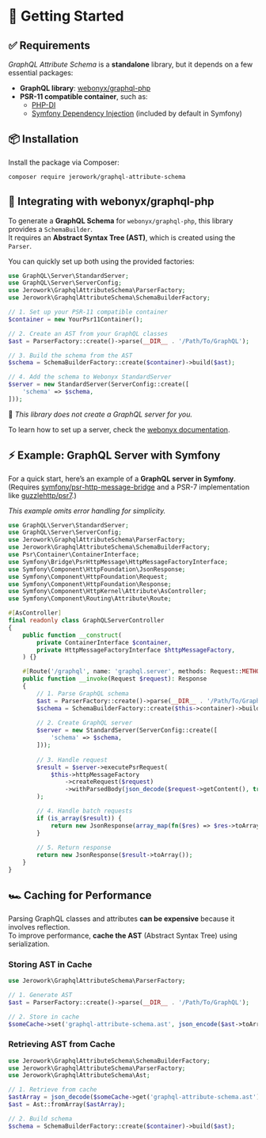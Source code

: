 # 🚀 Getting Started

## ✅ Requirements

*GraphQL Attribute Schema* is a **standalone** library, but it depends on a few essential packages:

- **GraphQL library**: [webonyx/graphql-php](https://github.com/webonyx/graphql-php)
- **PSR-11 compatible container**, such as:
  - [PHP-DI](https://github.com/PHP-DI/PHP-DI)
  - [Symfony Dependency Injection](https://github.com/symfony/dependency-injection) (included by default in Symfony)

## 📦 Installation

Install the package via Composer:

```bash
composer require jerowork/graphql-attribute-schema
```

## 🔧 Integrating with webonyx/graphql-php

To generate a **GraphQL Schema** for `webonyx/graphql-php`, this library provides a `SchemaBuilder`.  
It requires an **Abstract Syntax Tree (AST)**, which is created using the `Parser`.

You can quickly set up both using the provided factories:

```php
use GraphQL\Server\StandardServer;
use GraphQL\Server\ServerConfig;
use Jerowork\GraphqlAttributeSchema\ParserFactory;
use Jerowork\GraphqlAttributeSchema\SchemaBuilderFactory;

// 1. Set up your PSR-11 compatible container
$container = new YourPsr11Container();

// 2. Create an AST from your GraphQL classes
$ast = ParserFactory::create()->parse(__DIR__ . '/Path/To/GraphQL');

// 3. Build the schema from the AST
$schema = SchemaBuilderFactory::create($container)->build($ast);

// 4. Add the schema to Webonyx StandardServer
$server = new StandardServer(ServerConfig::create([
    'schema' => $schema,
]));
```

📌 *This library does not create a GraphQL server for you.*  

To learn how to set up a server, check the [webonyx documentation](https://webonyx.github.io/graphql-php/executing-queries/#using-server).

## ⚡ Example: GraphQL Server with Symfony

For a quick start, here’s an example of a **GraphQL server in Symfony**.  
(Requires [symfony/psr-http-message-bridge](https://github.com/symfony/psr-http-message-bridge) and a PSR-7 implementation like [guzzlehttp/psr7](https://github.com/guzzle/psr7).)

*This example omits error handling for simplicity.*

```php
use GraphQL\Server\StandardServer;
use GraphQL\Server\ServerConfig;
use Jerowork\GraphqlAttributeSchema\ParserFactory;
use Jerowork\GraphqlAttributeSchema\SchemaBuilderFactory;
use Psr\Container\ContainerInterface;
use Symfony\Bridge\PsrHttpMessage\HttpMessageFactoryInterface;
use Symfony\Component\HttpFoundation\JsonResponse;
use Symfony\Component\HttpFoundation\Request;
use Symfony\Component\HttpFoundation\Response;
use Symfony\Component\HttpKernel\Attribute\AsController;
use Symfony\Component\Routing\Attribute\Route;

#[AsController]
final readonly class GraphQLServerController
{
    public function __construct(
        private ContainerInterface $container,
        private HttpMessageFactoryInterface $httpMessageFactory,
    ) {}

    #[Route('/graphql', name: 'graphql.server', methods: Request::METHOD_POST)]
    public function __invoke(Request $request): Response
    {
        // 1. Parse GraphQL schema
        $ast = ParserFactory::create()->parse(__DIR__ . '/Path/To/GraphQL');
        $schema = SchemaBuilderFactory::create($this->container)->build($ast);
        
        // 2. Create GraphQL server
        $server = new StandardServer(ServerConfig::create([
            'schema' => $schema,
        ]));
        
        // 3. Handle request
        $result = $server->executePsrRequest(
            $this->httpMessageFactory
                ->createRequest($request)
                ->withParsedBody(json_decode($request->getContent(), true, flags: JSON_THROW_ON_ERROR))
        );

        // 4. Handle batch requests
        if (is_array($result)) {
            return new JsonResponse(array_map(fn($res) => $res->toArray(), $result));        
        }
        
        // 5. Return response
        return new JsonResponse($result->toArray());
    }
}
```

## 🏎️ Caching for Performance

Parsing GraphQL classes and attributes **can be expensive** because it involves reflection.  
To improve performance, **cache the AST** (Abstract Syntax Tree) using serialization.

### Storing AST in Cache

```php
use Jerowork\GraphqlAttributeSchema\ParserFactory;

// 1. Generate AST
$ast = ParserFactory::create()->parse(__DIR__ . '/Path/To/GraphQL');

// 2. Store in cache
$someCache->set('graphql-attribute-schema.ast', json_encode($ast->toArray(), JSON_THROW_ON_ERROR));
```

### Retrieving AST from Cache

```php
use Jerowork\GraphqlAttributeSchema\SchemaBuilderFactory;
use Jerowork\GraphqlAttributeSchema\ParserFactory;
use Jerowork\GraphqlAttributeSchema\Ast;

// 1. Retrieve from cache
$astArray = json_decode($someCache->get('graphql-attribute-schema.ast'), true, flags: JSON_THROW_ON_ERROR);
$ast = Ast::fromArray($astArray);

// 2. Build schema
$schema = SchemaBuilderFactory::create($container)->build($ast);
```
